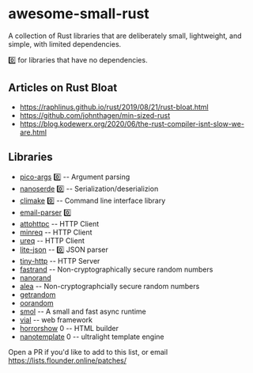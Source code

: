 # awesome-small-rust
A collection of Rust libraries that are deliberately small, lightweight, and simple, with limited dependencies.

0️⃣ for libraries that have no dependencies.

## Articles on Rust Bloat
* https://raphlinus.github.io/rust/2019/08/21/rust-bloat.html
* https://github.com/johnthagen/min-sized-rust 
* https://blog.kodewerx.org/2020/06/the-rust-compiler-isnt-slow-we-are.html

## Libraries
* [pico-args](https://github.com/RazrFalcon/pico-args) 0️⃣ -- Argument parsing
* [nanoserde](https://github.com/not-fl3/nanoserde) 0️⃣ -- Serialization/deserializion
* [climake](https://github.com/rust-cli/climake) 0️⃣ -- Command line interface library
* [email-parser](https://github.com/Mubelotix/email-parser) 0️⃣
* [attohttpc](https://github.com/sbstp/attohttpc) -- HTTP Client
* [minreq](https://github.com/neonmoe/minreq) -- HTTP Client
* [ureq](https://github.com/algesten/ureq) -- HTTP Client
* [lite-json](https://github.com/xlc/lite-json) -- 0️⃣  JSON parser
* [tiny-http](https://github.com/tiny-http/tiny-http) -- HTTP Server
* [fastrand](https://github.com/smol-rs/fastrand) -- Non-cryptographically secure random numbers
* [nanorand](https://github.com/Absolucy/nanorand-rs)
* [alea](https://github.com/al-jshen/alea) -- Non-cryptographcially secure random numbers
* [getrandom](https://github.com/rust-random/getrandom)
* [oorandom](https://crates.io/crates/oorandom)
* [smol](https://github.com/smol-rs/smol) -- A small and fast async runtime
* [vial](https://github.com/xvxx/vial) -- web framework
* [horrorshow](https://github.com/Stebalien/horrorshow-rs) 0 -- HTML builder
* [nanotemplate](https://git.sr.ht/~jpastuszek/nanotemplate) 0 -- ultralight template engine

Open a PR if you'd like to add to this list, or email https://lists.flounder.online/patches/
